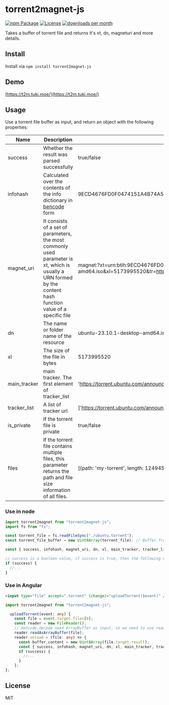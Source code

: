 # torrent2magnet-js

[![npm Package](https://img.shields.io/npm/v/torrent2magnet-js.svg)](https://www.npmjs.org/package/torrent2magnet-js)
[![License](https://img.shields.io/npm/l/torrent2magnet-js.svg)](https://github.com/tukideng/torrent2magnet-js/blob/master/LICENSE)
[![downloads per month](http://img.shields.io/npm/dm/torrent2magnet-js.svg)](https://www.npmjs.org/package/torrent2magnet-js)

Takes a buffer of torrent file and returns it's xt, dn, magneturi and more details.

## Install

Install via
`npm install torrent2magnet-js`

## Demo

[https://t2m.tuki.moe/](https://t2m.tuki.moe/)

## Usage

Use a torrent file buffer as input, and return an object with the following properties:

| Name         | Description                                                                                                                                                     | Example                                                                                                                                                                                           |
| ------------ | --------------------------------------------------------------------------------------------------------------------------------------------------------------- | ------------------------------------------------------------------------------------------------------------------------------------------------------------------------------------------------- |
| success      | Whether the result was parsed successfully                                                                                                                      | true/false                                                                                                                                                                                        |
| infohash     | Calculated over the contents of the info dictionary in [bencode](https://en.wikipedia.org/wiki/Bencode) form                                                    | 9ECD4676FD0F0474151A4B74A5958F42639CEBDF                                                                                                                                                          |
| magnet_uri   | It consists of a set of parameters, the most commonly used parameter is xt, which is usually a URN formed by the content hash function value of a specific file | magnet:?xt=urn:btih:9ECD4676FD0F0474151A4B74A5958F42639CEBDF&dn=ubuntu-23.10.1-desktop-amd64.iso&xl=5173995520&tr=https://torrent.ubuntu.com/announce&tr=https://ipv6.torrent.ubuntu.com/announce |
| dn           | The name or folder name of the resource                                                                                                                         | ubuntu-23.10.1-desktop-amd64.iso                                                                                                                                                                  |
| xl           | The size of the file in bytes                                                                                                                                   | 5173995520                                                                                                                                                                                        |
| main_tracker | main tracker. The first element of tracker_list                                                                                                                 | 'https://torrent.ubuntu.com/announce'                                                                                                                                                             |
| tracker_list | A list of tracker url                                                                                                                                           | ['https://torrent.ubuntu.com/announce', 'https://ipv6.torrent.ubuntu.com/announce']                                                                                                               |
| is_private   | If the torrent file is private                                                                                                                                  | true/false                                                                                                                                                                                        |
| files        | If the torrent file contains multiple files, this parameter returns the path and file size information of all files.                                            | [{path: 'my-torrent', length: 124945}]                                                                                                                                                            |

### Use in node

```js
import torrent2magnet from "torrent2magnet-js";
import fs from "fs";

const torrent_file = fs.readFileSync("./ubuntu.torrent");
const torrent_file_buffer = new Uint8Array(torrent_file); // Buffer.from(torrent_file);

const { success, infohash, magnet_uri, dn, xl, main_tracker, tracker_list, is_private, files } = torrent2magnet(torrent_file_buffer);

// success is a boolean value, if success is true, then the following values are valid
if (success) {
  //...
}
```

### Use in Angular

```html
<input type="file" accept=".torrent" (change)="uploadTorrent($event)" />
```

```ts
import torrent2magnet from "torrent2magnet-js";

  uploadTorrent(event: any) {
    const file = event.target.files[0];
    const reader = new FileReader();
    // bencode.decode need ArrayBuffer as input, so we need to use readAsArrayBuffer
    reader.readAsArrayBuffer(file);
    reader.onload = (file: any) => {
      const buffer_content = new Uint8Array(file.target.result);
      const { success, infohash, magnet_uri, dn, xl, main_tracker, tracker_list, is_private, files } = torrent2magnet(buffer_content);
      if (success) {
        //...
      }
    };
};
```

## License

MIT
